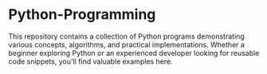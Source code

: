 # Python-Programming
This repository contains a collection of Python programs demonstrating various concepts, algorithms, and practical implementations. Whether a beginner exploring Python or an experienced developer looking for reusable code snippets, you'll find valuable examples here.
